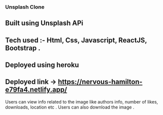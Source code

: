 ### Unsplash Clone 
## Built using Unsplash APi
## Tech used :- Html, Css, Javascript, ReactJS, Bootstrap .
## Deployed using heroku 
## Deployed link -> https://nervous-hamilton-e79fa4.netlify.app/
Users can view info related to the image like authors info, number of likes, downloads, location etc .
Users can also download the image .
